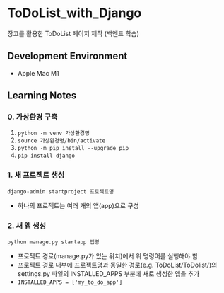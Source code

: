 # ToDoList_with_Django
장고를 활용한 ToDoList 페이지 제작 (백엔드 학습)

## Development Environment
- Apple Mac M1

## Learning Notes
### 0. 가상환경 구축
1. <code>python -m venv 가상환경명</code>
2. <code>source 가상환경명/bin/activate</code>
3. <code>python -m pip install --upgrade pip</code>
4. <code>pip install django</code>
### 1. 새 프로젝트 생성
<code>django-admin startproject 프로젝트명</code>
- 하나의 프로젝트는 여러 개의 앱(app)으로 구성
### 2. 새 앱 생성
<code>python manage.py startapp 앱명</code>
- 프로젝트 경로(manage.py가 있는 위치)에서 위 명령어를 실행해야 함
- 프로젝트 경로 내부에 프로젝트명과 동일한 경로(e.g. ToDoList/ToDolist/)의 settings.py 파일의 INSTALLED_APPS 부분에 새로 생성한 앱을 추가
- <code>INSTALLED_APPS = ['my_to_do_app']</code>
